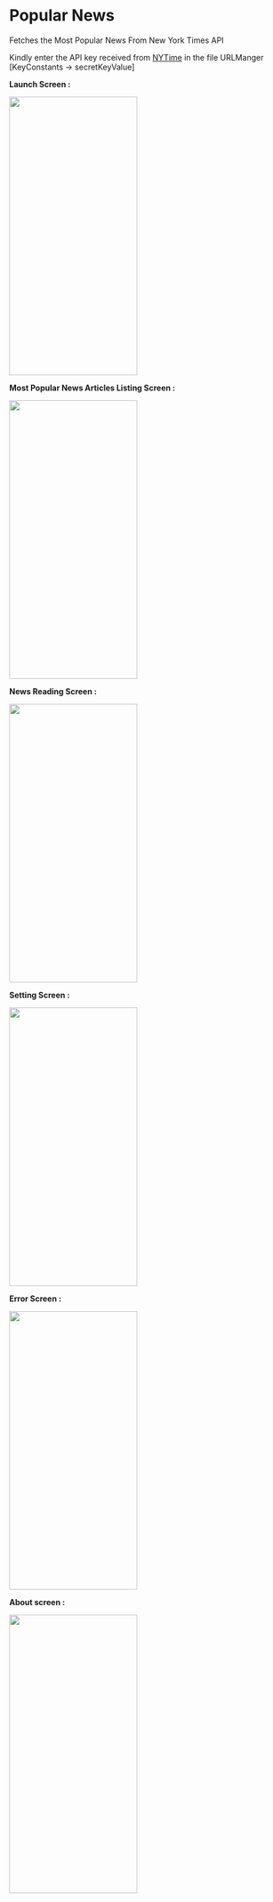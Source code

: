 # Popular News
 Fetches the Most Popular News From New York Times API


Kindly enter the API key received from [NYTime](https://developer.nytimes.com/) in the file URLManger [KeyConstants -> secretKeyValue]



**Launch Screen :**

<img src="https://user-images.githubusercontent.com/10083385/173222175-bb901c70-3cec-4351-8186-4fb3cd7765c3.png" width="230" height="500">


**Most Popular News Articles Listing Screen :**

<img src="https://user-images.githubusercontent.com/10083385/173221700-b05cc5fd-afe2-4c08-b175-d2857fb751a7.png" width="230" height="500">


**News Reading Screen :**

<img src="https://user-images.githubusercontent.com/10083385/173221723-9027eba4-495a-488e-b798-76690e8c2bd7.png" width="230" height="500">


**Setting Screen :**

<img src="https://user-images.githubusercontent.com/10083385/173221732-2ad8a3ac-35ce-4b64-9126-9241bd7ae05e.png" width="230" height="500">


**Error Screen :**

<img src="https://user-images.githubusercontent.com/10083385/173221937-702ba584-08e4-40a8-8ad7-cdc752a7b87f.png" width="230" height="500">


**About screen :**

<img src="https://user-images.githubusercontent.com/10083385/173221744-73bfeee0-d70d-4b8c-a234-4c52d9c1fdb1.png" width="230" height="500">


